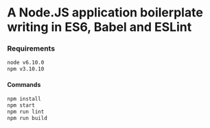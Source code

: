 # A Node.JS application boilerplate writing in ES6, Babel and ESLint

### Requirements
```bash
node v6.10.0
npm v3.10.10
```

#### Commands
```bash
npm install
npm start
npm run lint
npm run build
```
